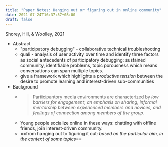 ```yaml
---
title: "Paper Notes: Hanging out or figuring out in online community"
date: 2021-07-24T16:37:57+08:00
draft: false
---
```


Shorey, Hill, & Woolley, 2021
- Abstract
	- "participatory debugging" - collaborative technical troubleshooting
	- quali - analysis of user activity over time and identify three factors as social antecedents of participatory debugging: sustained community, identifiable problems, topic porousness which means conversations can span multiple topics.
	- give a framework which highlights a *productive tension* between the desire to promote learning and interest-driven sub-communities
- Background
	- > Participantory media environments are characterized by _low barriers for engagement, an emphasis on sharing, informal mentorship between experienced members and novices, and feelings of connection among members of the group_.
	- Young people socialize online in these ways: chatting with offline friends, join interest-driven community.
	- ==from hanging out to figuring it out: *based on the particular aim, in the context of some topics*==